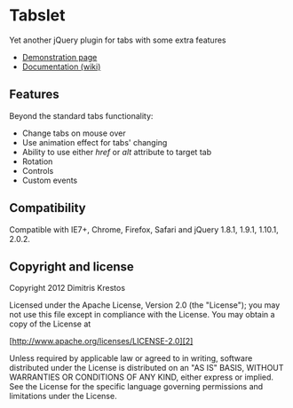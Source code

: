 # Tabslet

Yet another jQuery plugin for tabs with some extra features

* [Demonstration page][1]
* [Documentation (wiki)][3]

## Features

Beyond the standard tabs functionality:

* Change tabs on mouse over
* Use animation effect for tabs' changing
* Ability to use either _href_ or _alt_ attribute to target tab
* Rotation
* Controls
* Custom events

## Compatibility

Compatible with IE7+, Chrome, Firefox, Safari
and jQuery 1.8.1, 1.9.1, 1.10.1, 2.0.2.

## Copyright and license

Copyright 2012 Dimitris Krestos

Licensed under the Apache License, Version 2.0 (the "License");
you may not use this file except in compliance with the License.
You may obtain a copy of the License at

[http://www.apache.org/licenses/LICENSE-2.0][2]

Unless required by applicable law or agreed to in writing, software
distributed under the License is distributed on an "AS IS" BASIS,
WITHOUT WARRANTIES OR CONDITIONS OF ANY KIND, either express or implied.
See the License for the specific language governing permissions and
limitations under the License.

  [1]: http://vdw.github.io/Tabslet/
  [2]: http://www.apache.org/licenses/LICENSE-2.0
  [3]: https://github.com/vdw/Tabslet/wiki